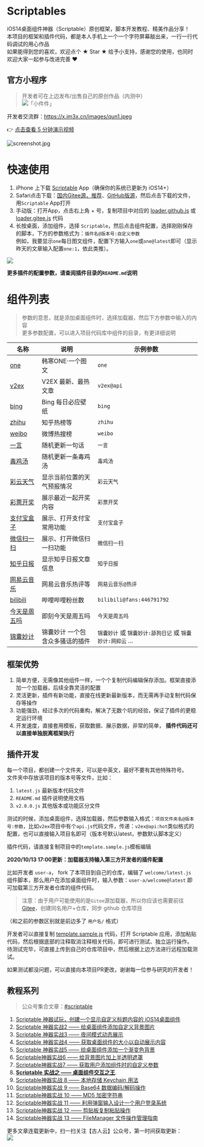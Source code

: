 # Scriptables
iOS14桌面组件神器（Scriptable）原创框架，脚本开发教程、精美作品分享！    
本项目的框架和插件代码，都是本人手机上一个一个字符屏幕敲出来，一行一行代码调试的用心作品    
如果能得到您的喜欢，欢迎点个 ★ Star ★ 给予小支持，感谢您的使用，也同时欢迎大家一起参与改进完善 ❤️    

## 官方小程序
> 开发者可在上边发布/出售自己的原创作品（内测中）  
![「小件件」](https://i.loli.net/2020/10/23/f4X13xhH652VJ7g.png)    

开发者交流群：https://x.im3x.cn/images/qun1.jpeg


👉 [点击查看 5 分钟演示视频](https://v.qq.com/txp/iframe/player.html?chid=17&vid=c31599njg4i&autoplay=true&full=true&show1080p=true)

![screenshot.jpg](https://i.loli.net/2020/10/13/hTVMr3EWO1xCNGL.jpg)

# 快速使用
1. iPhone 上下载 [Scriptable](https://apps.apple.com/cn/app/scriptable/id1405459188) App（确保你的系统已更新为 iOS14+）    
2. Safari点击下载：[国内Gitee源，推荐](https://im3x.cn/scriptables/Loader.Gitee.scriptable)、[GitHub版源](https://im3x.cn/scriptables/Loader.Github.scriptable)，然后点击下载的文件，用`Scriptable` App打开
2. 手动版：打开App，点击右上角 + 号，复制项目中对应的 [loader.github.js](loader.github.js) 或 [loader.gitee.js](loader.gitee.js) 代码    
3. 长按桌面，添加组件，选择 `Scriptable`，然后点击组件配置，选择刚刚保存的脚本，下方的参数格式为：`插件名@版本号:自定义参数`     
例如，我要显示`one`每日图文组件，配置下方输入`one`或`one@latest`即可（显示昨天的文章输入配置`one:1`，依此类推）。    

![](https://i.loli.net/2020/10/12/xf5utXvBWdC3F1g.jpg)

**更多插件的配置参数，请查阅插件目录的`README.md`说明**

# 组件列表
> 参数的意思，就是添加桌面组件时，选择加载器，然后下方参数中输入的内容    
> 更多参数配置，可以进入项目代码库中组件的目录，有更详细说明    

|名称|说明|示例参数|
|---|---|---|
|[one](one/)|韩寒ONE·一个图文|`one`|
|[v2ex](v2ex/)|V2EX 最新、最热文章|`v2ex@api`|
|[bing](bing/)|Bing 每日必应壁纸|`bing`|
|[zhihu](zhihu/)|知乎热榜等 |`zhihu`|
|[weibo](weibo/)|微博热搜榜|`weibo`|
|[一言](一言/)|随机更新一句话|`一言`|
|[毒鸡汤](毒鸡汤/)|随机更新一条毒鸡汤|`毒鸡汤`|
|[彩云天气](彩云天气/)|显示当前位置的天气预报情况|`彩云天气`|
|[彩票开奖](彩票开奖/)|展示最近一起开奖内容|`彩票开奖`|
|[支付宝盒子](支付宝盒子/)|展示、打开支付宝常用功能|`支付宝盒子`|
|[微信扫一扫](微信扫一扫/)|展示、打开微信扫一扫功能|`微信扫一扫`|
|[知乎日报](知乎日报/)|显示知乎日报文章信息|`知乎日报`|
|[网易云音乐](网易云音乐/)|网易云音乐热评等|`网易云音乐@热评`|
|[bilibili](bilibili/)|哔哩哔哩粉丝数|`bilibili@fans:446791792`|
|[今天是周五吗](今天是周五吗/)|即刻今天是周五吗|`今天是周五吗`|
|[锦囊妙计](锦囊妙计/)|锦囊妙计 一个包含众多骚话的插件|`锦囊妙计` 或 `锦囊妙计:舔狗日记` 或 `锦囊妙计:网抑云` ...|

## 框架优势
1. 简单方便，无需像其他组件一样，一个个复制代码编辑保存添加。框架直接添加一个加载器，后续全靠灵活的配置    
2. 灵活更新，插件有新功能，直接在线更新最新版本，而无需再手动复制代码保存等操作    
3. 功能强劲，经过多次的代码重构，解决了无数个坑的经验，保证了插件的更稳定运行环境    
4. 开发速度，直接套用模板，获取数据、展示数据，非常的简单， **插件代码还可以直接单独脱离框架执行**

## 插件开发
每一个项目，都创建一个文件夹，可以是中英文，最好不要有其他特殊符号。    
文件夹中存放该项目的版本号等文件，比如：    
1. `latest.js` 最新版本代码文件    
2. `README.md` 插件说明使用文档    
3. `v2.0.0.js` 其他版本或功能区分文件    

测试的时候，添加桌面组件，选择加载器，然后参数输入格式：`项目文件夹名@版本号:参数`，比如`v2ex`项目中有个`api.js`代码文件，传递：`v2ex@api:hot`类似格式的配置，也可以直接输入项目名即可（版本号默认latest，参数默认脚本定义）

插件代码，请直接复制项目中的`template.sample.js`模板编辑


**2020/10/13 17:00更新：加载器支持输入第三方开发者的插件配置**    

比如开发者 `user-a`， fork 了本项目到自己的仓库，编辑了 `welcome/latest.js` 组件脚本，那么用户在添加桌面组件时，输入参数：`user-a/welcome@latest` 即可加载第三方开发者仓库的组件代码。    

> 注意：由于用户可能使用的是`Gitee`源加载器，所以你应该也需要前往 [Gitee](https://gitee.com)，创建同名用户+仓库，同步 github 仓库项目

（和之前的参数区别就是前边多了 `用户名/` 格式）

开发者可以直接复制 [template.sample.js](template.sample.js) 代码，打开 Scriptable 应用，添加粘贴代码，然后根据底部的注释取消注释相关代码，即可进行测试、独立运行操作。     
待测试完毕，可直接上传到自己的仓库项目中，然后根据上边方法进行远程加载测试。

如果测试都没问题，可以直接向本项目PR更改，谢谢每一位参与研究的开发者！

## 教程系列
> 公众号集合文章：[#scriptable](https://mp.weixin.qq.com/mp/appmsgalbum?__biz=MzI5NTIwMDQxOA==&action=getalbum&album_id=1546917207903928321&scene=173#wechat_redirect)

1. [Scriptable 神器试玩，创建一个显示自定义标题内容的 iOS14桌面组件](https://mp.weixin.qq.com/s?__biz=MzI5NTIwMDQxOA==&mid=2247484293&idx=1&sn=128fd10f72e8bf0778d9e7575fa85c4a&chksm=ec567048db21f95eb223ad4504405de12612b94f5caa4c4cd611c448ee3b374a059d66c7acbe&scene=178#rd)
2. [Scriptable 神器实战2 —— 给桌面组件添加自定义背景图片](https://mp.weixin.qq.com/s?__biz=MzI5NTIwMDQxOA==&mid=2247484299&idx=1&sn=cddb9bc6af87eb8b63fb2b893e382111&chksm=ec567046db21f950b700d5845fe3778099c3888983ffd0a173f3f2dde7092bf3f862161add90&scene=178#rd)
3. [Scriptable 神器实战3 —— 夜间模式动态展示](https://mp.weixin.qq.com/s?__biz=MzI5NTIwMDQxOA==&mid=2247484312&idx=1&sn=967781d268224b794a21ddb940324f77&chksm=ec567055db21f943979e092ebb4195864590212393b1b8f7f5b3d4ea84f7fdf11eec7f56b48f&scene=178#rd)
4. [Scriptable 神器实战4 —— 获取桌面组件的大小以自动展示内容](https://mp.weixin.qq.com/s?__biz=MzI5NTIwMDQxOA==&mid=2247484324&idx=1&sn=b7bc2a4a513f719ce6e6423d03ba6803&chksm=ec567069db21f97ff3407d053aa708d408058c525d1cb9fc80a64ce9ca0e6b9133f4568a20e0&scene=178#rd)
5. [Scriptable 神器实战5 —— 给桌面组件添加一个渐变色背景](https://mp.weixin.qq.com/s?__biz=MzI5NTIwMDQxOA==&mid=2247484331&idx=1&sn=82802dd0d11fee43587f71cac6ce6109&chksm=ec567066db21f970ac13bf9ff902cee43475919a9e136a16eb2766c9cef5a6518b6d14bcab57&scene=178#rd)
6. [Scriptable神器实战6 —— 给背景图片加上半透明遮罩](https://mp.weixin.qq.com/s?__biz=MzI5NTIwMDQxOA==&mid=2247484345&idx=1&sn=7ebaa57bdf09ca5517b9ca58a12f88b8&chksm=ec567074db21f96234bd0591530b02c0c9bb3c951923fee19ebbb877e52aac56d5b8bd4d27af&scene=178#rd)
7. [Scriptable神器实战7 —— 获取用户添加组件时的自定义参数](https://mp.weixin.qq.com/s?__biz=MzI5NTIwMDQxOA==&mid=2247484350&idx=1&sn=f4c5b25b2d9f7e66bdfbe9150e234864&chksm=ec567073db21f965a5164e2ab27bacfc2b246e4be31ca3a4f23fb96e9c5d543e4ac97310b7bc&token=1302596105&lang=zh_CN#rd)
8. **[Scriptable 实战之 —— 桌面组件交互之王](https://mp.weixin.qq.com/s?__biz=MzI5NTIwMDQxOA==&mid=2247484386&idx=1&sn=c88ddafedad97a3bcfed50f92d16ac5a&chksm=ec56702fdb21f939a3b45305a7a9056fd25bbcb41b69d6f9c7ced34ff46f5f32a913d40ba1ae&scene=178#rd)**.   
9. [Scriptable神器实战 8 —— 本地存储 Keychain 用法](https://mp.weixin.qq.com/s?__biz=MzI5NTIwMDQxOA==&mid=2247484386&idx=2&sn=1b481bb66e0c373d8fd39dfede72575a&chksm=ec56702fdb21f939f07701aeead4375abc02450177565c96d937f9bfa0262ed12e378bca108a&scene=178#rd)    
10. [Scriptable神器实战 9 —— Base64 数据编码/解码操作](https://mp.weixin.qq.com/s?__biz=MzI5NTIwMDQxOA==&mid=2247484392&idx=1&sn=957336092b12715d60261fda1b6f1d4b&chksm=ec567025db21f9338f0d7659a589cac8cf7a286ec1a940fb960cae63da038d29a0f5ee0fdc91&scene=178#rd)    
11. [Scriptable神器实战 10 —— MD5 加密字符串](https://mp.weixin.qq.com/s?__biz=MzI5NTIwMDQxOA==&mid=2247484403&idx=1&sn=9c8e97fa311ed83d4b5e6763d7f7fd07&chksm=ec56703edb21f9288ff6058c170f1423b9a996d6e776eaf86e6c0df7839b28261f87eef08d40&scene=178#rd)
12. [Scriptable神器实战 11 —— 利用弹窗输入设计一个用户登录系统](https://mp.weixin.qq.com/s?__biz=MzI5NTIwMDQxOA==&mid=2247484411&idx=1&sn=5c31328b145391bd5ef3328658e6acb5&chksm=ec567036db21f92086f851a5ad26f28ea47652cbde197c375a13d7647abc005a458605c7ecac&scene=178&cur_album_id=1546917207903928321#rd)
13. [Scriptable神器实战 12 —— 剪贴板复制粘贴操作](https://mp.weixin.qq.com/s?__biz=MzI5NTIwMDQxOA==&mid=2247484419&idx=1&sn=4ea1aad4f038fb26666e38f7cf396c2f&chksm=ec5677cedb21fed88e4e8ef02d481d3971fc177a7ffff101f0d5f57d9bf37556183e66cbc905&scene=178&cur_album_id=1546917207903928321#rd)    
14. [Scriptable神器实战 13 —— FileManager 文件操作管理指南](https://mp.weixin.qq.com/s?__biz=MzI5NTIwMDQxOA==&mid=2247484425&idx=1&sn=48f85af1b29ee2cd29a7a492abbf18ce&chksm=ec5677c4db21fed293eacaaa736a70aa5aa6d14704d924aa76048ec48b76472a520a3ff67742&token=1720312716&lang=zh_CN#rd)

更多文章连载更新中，扫一扫关注【古人云】公众号，第一时间获取更新：    
![](https://i.loli.net/2020/10/13/9hXdRNUg5qSreHk.jpg)
